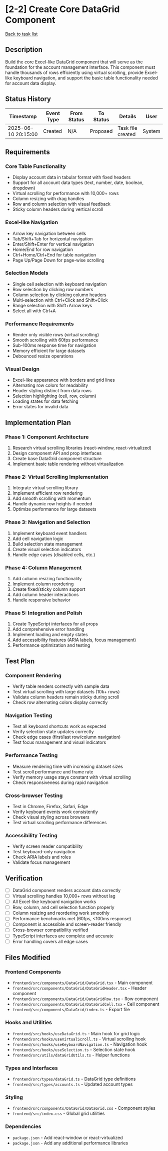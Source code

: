 # [2-2] Create Core DataGrid Component

[Back to task list](./tasks.md)

## Description

Build the core Excel-like DataGrid component that will serve as the foundation for the account management interface. This component must handle thousands of rows efficiently using virtual scrolling, provide Excel-like keyboard navigation, and support the basic table functionality needed for account data display.

## Status History

| Timestamp | Event Type | From Status | To Status | Details | User |
|-----------|------------|-------------|-----------|---------|------|
| 2025-06-10 20:15:00 | Created | N/A | Proposed | Task file created | System |

## Requirements

### Core Table Functionality
- Display account data in tabular format with fixed headers
- Support for all account data types (text, number, date, boolean, dropdown)
- Virtual scrolling for performance with 10,000+ rows
- Column resizing with drag handles
- Row and column selection with visual feedback
- Sticky column headers during vertical scroll

### Excel-like Navigation
- Arrow key navigation between cells
- Tab/Shift+Tab for horizontal navigation
- Enter/Shift+Enter for vertical navigation
- Home/End for row navigation
- Ctrl+Home/Ctrl+End for table navigation
- Page Up/Page Down for page-wise scrolling

### Selection Models
- Single cell selection with keyboard navigation
- Row selection by clicking row numbers
- Column selection by clicking column headers
- Multi-selection with Ctrl+Click and Shift+Click
- Range selection with Shift+Arrow keys
- Select all with Ctrl+A

### Performance Requirements
- Render only visible rows (virtual scrolling)
- Smooth scrolling with 60fps performance
- Sub-100ms response time for navigation
- Memory efficient for large datasets
- Debounced resize operations

### Visual Design
- Excel-like appearance with borders and grid lines
- Alternating row colors for readability
- Header styling distinct from data rows
- Selection highlighting (cell, row, column)
- Loading states for data fetching
- Error states for invalid data

## Implementation Plan

### Phase 1: Component Architecture
1. Research virtual scrolling libraries (react-window, react-virtualized)
2. Design component API and prop interfaces
3. Create base DataGrid component structure
4. Implement basic table rendering without virtualization

### Phase 2: Virtual Scrolling Implementation
1. Integrate virtual scrolling library
2. Implement efficient row rendering
3. Add smooth scrolling with momentum
4. Handle dynamic row heights if needed
5. Optimize performance for large datasets

### Phase 3: Navigation and Selection
1. Implement keyboard event handlers
2. Add cell navigation logic
3. Build selection state management
4. Create visual selection indicators
5. Handle edge cases (disabled cells, etc.)

### Phase 4: Column Management
1. Add column resizing functionality
2. Implement column reordering
3. Create fixed/sticky column support
4. Add column header interactions
5. Handle responsive behavior

### Phase 5: Integration and Polish
1. Create TypeScript interfaces for all props
2. Add comprehensive error handling
3. Implement loading and empty states
4. Add accessibility features (ARIA labels, focus management)
5. Performance optimization and testing

## Test Plan

### Component Rendering
- Verify table renders correctly with sample data
- Test virtual scrolling with large datasets (10k+ rows)
- Validate column headers remain sticky during scroll
- Check row alternating colors display correctly

### Navigation Testing
- Test all keyboard shortcuts work as expected
- Verify selection state updates correctly
- Check edge cases (first/last row/column navigation)
- Test focus management and visual indicators

### Performance Testing
- Measure rendering time with increasing dataset sizes
- Test scroll performance and frame rate
- Verify memory usage stays constant with virtual scrolling
- Check responsiveness during rapid navigation

### Cross-browser Testing
- Test in Chrome, Firefox, Safari, Edge
- Verify keyboard events work consistently
- Check visual styling across browsers
- Test virtual scrolling performance differences

### Accessibility Testing
- Verify screen reader compatibility
- Test keyboard-only navigation
- Check ARIA labels and roles
- Validate focus management

## Verification

- [ ] DataGrid component renders account data correctly
- [ ] Virtual scrolling handles 10,000+ rows without lag
- [ ] All Excel-like keyboard navigation works
- [ ] Row, column, and cell selection function properly
- [ ] Column resizing and reordering work smoothly
- [ ] Performance benchmarks met (60fps, <100ms response)
- [ ] Component is accessible and screen-reader friendly
- [ ] Cross-browser compatibility verified
- [ ] TypeScript interfaces are complete and accurate
- [ ] Error handling covers all edge cases

## Files Modified

### Frontend Components
- `frontend/src/components/DataGrid/DataGrid.tsx` - Main component
- `frontend/src/components/DataGrid/DataGridHeader.tsx` - Header component
- `frontend/src/components/DataGrid/DataGridRow.tsx` - Row component  
- `frontend/src/components/DataGrid/DataGridCell.tsx` - Cell component
- `frontend/src/components/DataGrid/index.ts` - Export file

### Hooks and Utilities
- `frontend/src/hooks/useDataGrid.ts` - Main hook for grid logic
- `frontend/src/hooks/useVirtualScroll.ts` - Virtual scrolling hook
- `frontend/src/hooks/useKeyboardNavigation.ts` - Navigation hook
- `frontend/src/hooks/useSelection.ts` - Selection state hook
- `frontend/src/utils/dataGridUtils.ts` - Helper functions

### Types and Interfaces
- `frontend/src/types/dataGrid.ts` - DataGrid type definitions
- `frontend/src/types/accounts.ts` - Updated account types

### Styling
- `frontend/src/components/DataGrid/DataGrid.css` - Component styles
- `frontend/src/index.css` - Global grid utilities

### Dependencies
- `package.json` - Add react-window or react-virtualized
- `package.json` - Add any additional performance libraries 
